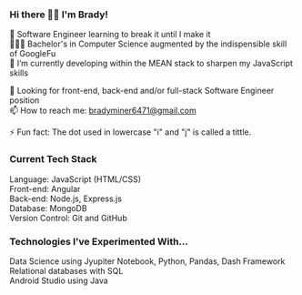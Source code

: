 ### Hi there 👋🏻 I'm Brady!

🌱 Software Engineer learning to break it until I make it <br>
👨🏻‍🎓 Bachelor's in Computer Science augmented by the indispensible skill of GoogleFu <br>
🔭 I’m currently developing within the MEAN stack to sharpen my JavaScript skills <br>

🚀 Looking for front-end, back-end and/or full-stack Software Engineer position <br>
📫 How to reach me: bradyminer6471@gmail.com <br>

⚡ Fun fact: The dot used in lowercase "i" and "j" is called a tittle. <br>

### Current Tech Stack
Language: JavaScript (HTML/CSS)<br>
Front-end: Angular<br>
Back-end: Node.js, Express.js <br>
Database: MongoDB <br>
Version Control: Git and GitHub <br>

### Technologies I've Experimented With...
Data Science using Jyupiter Notebook, Python, Pandas, Dash Framework <br>
Relational databases with SQL <br>
Android Studio using Java <br>
